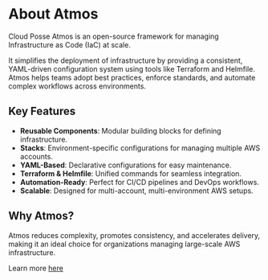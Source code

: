 # About Atmos

Cloud Posse Atmos is an open-source framework for managing Infrastructure as Code (IaC) at scale. 

It simplifies the deployment of infrastructure by providing a consistent, YAML-driven configuration
system using tools like Terraform and Helmfile. Atmos helps teams adopt best practices, enforce standards, 
and automate complex workflows across environments.

## Key Features

- **Reusable Components**: Modular building blocks for defining infrastructure.
- **Stacks**: Environment-specific configurations for managing multiple AWS accounts.
- **YAML-Based**: Declarative configurations for easy maintenance.
- **Terraform & Helmfile**: Unified commands for seamless integration.
- **Automation-Ready**: Perfect for CI/CD pipelines and DevOps workflows.
- **Scalable**: Designed for multi-account, multi-environment AWS setups.

## Why Atmos?
Atmos reduces complexity, promotes consistency, and accelerates delivery, making it an ideal choice
for organizations managing large-scale AWS infrastructure.

Learn more [here](https://atmos.tools)